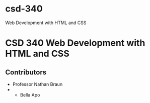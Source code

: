 # csd-340
Web Development with HTML and CSS

# CSD 340 Web Development with HTML and CSS

## Contributors
* Professor Nathan Braun
* * Bella Apo
